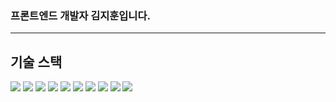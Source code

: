 ### 프론트엔드 개발자 김지훈입니다.
***

<h2>기술 스택</h2>
<img src="https://img.shields.io/badge/HTML5-E34F26?style=flat-square&amp;logo=html5&amp;logoColor=white">
<img src="https://img.shields.io/badge/CSS3-1572B6?style=flat-square&amp;logo=css3&amp;logoColor=white">
<img src="https://img.shields.io/badge/Sass-CC6699?style=flat-square&amp;logo=Sass&amp;logoColor=white">
<img src="https://img.shields.io/badge/styled components-DB7093?style=flat-square&amp;logo=styled-components&amp;logoColor=white">
<img src="https://img.shields.io/badge/JavaScript-F7DF1E?style=flat-square&amp;logo=javascript&amp;logoColor=black">
<img src="https://img.shields.io/badge/Typescript-3178C6?style=flat-square&amp;logo=Typescript&amp;logoColor=white">
<img src="https://img.shields.io/badge/React-61DAFB?style=flat-square&amp;logo=React&amp;logoColor=black">
<img src="https://img.shields.io/badge/Next.js-000000?style=flat-square&amp;logo=Next.js&amp;logoColor=white">
<img src="https://img.shields.io/badge/Node.js-339933?style=flat-square&amp;logo=Node.js&amp;logoColor=white">
<img src="https://img.shields.io/badge/Git-F05032?style=flat-square&amp;logo=git&amp;logoColor=white">

<!--
**kigpand/kigpand** is a ✨ _special_ ✨ repository because its `README.md` (this file) appears on your GitHub profile.

Here are some ideas to get you started:

- 🔭 I’m currently working on ...
- 🌱 I’m currently learning ...
- 👯 I’m looking to collaborate on ...
- 🤔 I’m looking for help with ...
- 💬 Ask me about ...
- 📫 How to reach me: ...
- 😄 Pronouns: ...
- ⚡ Fun fact: ...
-->
